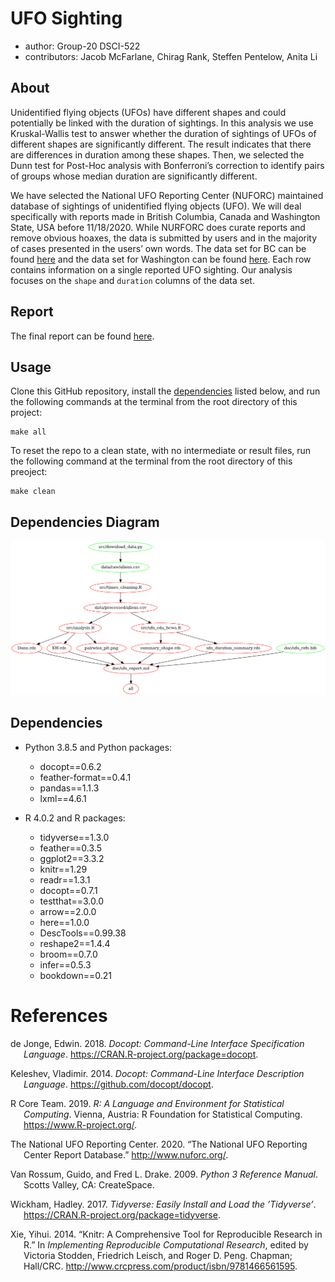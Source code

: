 
# UFO Sighting

  - author: Group-20 DSCI-522
  - contributors: Jacob McFarlane, Chirag Rank, Steffen Pentelow, Anita
    Li

## About

Unidentified flying objects (UFOs) have different shapes and could
potentially be linked with the duration of sightings. In this analysis
we use Kruskal-Wallis test to answer whether the duration of sightings
of UFOs of different shapes are significantly different. The result
indicates that there are differences in duration among these shapes.
Then, we selected the Dunn test for Post-Hoc analysis with Bonferroni’s
correction to identify pairs of groups whose median duration are
significantly different.

We have selected the National UFO Reporting Center (NUFORC) maintained
database of sightings of unidentified flying objects (UFO). We will deal
specifically with reports made in British Columbia, Canada and
Washington State, USA before 11/18/2020. While NURFORC does curate
reports and remove obvious hoaxes, the data is submitted by users and in
the majority of cases presented in the users’ own words. The data set
for BC can be found [here](http://www.nuforc.org/webreports/ndxlBC.html)
and the data set for Washington can be found
[here](http://www.nuforc.org/webreports/ndxlWA.html). Each row contains
information on a single reported UFO sighting. Our analysis focuses on
the `shape` and `duration` columns of the data set.

## Report

The final report can be found
[here](https://github.com/UBC-MDS/out_of_this_world/blob/main/doc/ufo_report.md).

## Usage

Clone this GitHub repository, install the [dependencies](#dependencies)
listed below, and run the following commands at the terminal from the
root directory of this project:

    make all

To reset the repo to a clean state, with no intermediate or result
files, run the following command at the terminal from the root directory
of this preoject:

    make clean

## Dependencies Diagram

![](Makefile.png)

## Dependencies

  - Python 3.8.5 and Python packages:
    
      - docopt==0.6.2
      - feather-format==0.4.1
      - pandas==1.1.3
      - lxml==4.6.1

  - R 4.0.2 and R packages:
    
      - tidyverse==1.3.0
      - feather==0.3.5
      - ggplot2==3.3.2
      - knitr==1.29
      - readr==1.3.1
      - docopt==0.7.1
      - testthat==3.0.0
      - arrow==2.0.0
      - here==1.0.0
      - DescTools==0.99.38
      - reshape2==1.4.4
      - broom==0.7.0
      - infer==0.5.3
      - bookdown==0.21

# References

<div id="refs" class="references hanging-indent">

<div id="ref-docopt">

de Jonge, Edwin. 2018. *Docopt: Command-Line Interface Specification
Language*. <https://CRAN.R-project.org/package=docopt>.

</div>

<div id="ref-docoptpython">

Keleshev, Vladimir. 2014. *Docopt: Command-Line Interface Description
Language*. <https://github.com/docopt/docopt>.

</div>

<div id="ref-R">

R Core Team. 2019. *R: A Language and Environment for Statistical
Computing*. Vienna, Austria: R Foundation for Statistical Computing.
<https://www.R-project.org/>.

</div>

<div id="ref-nuforc">

The National UFO Reporting Center. 2020. “The National UFO Reporting
Center Report Database.” <http://www.nuforc.org/>.

</div>

<div id="ref-Python">

Van Rossum, Guido, and Fred L. Drake. 2009. *Python 3 Reference Manual*.
Scotts Valley, CA: CreateSpace.

</div>

<div id="ref-tidyverse">

Wickham, Hadley. 2017. *Tidyverse: Easily Install and Load the
’Tidyverse’*. <https://CRAN.R-project.org/package=tidyverse>.

</div>

<div id="ref-knitr">

Xie, Yihui. 2014. “Knitr: A Comprehensive Tool for Reproducible Research
in R.” In *Implementing Reproducible Computational Research*, edited by
Victoria Stodden, Friedrich Leisch, and Roger D. Peng. Chapman;
Hall/CRC. <http://www.crcpress.com/product/isbn/9781466561595>.

</div>

</div>
